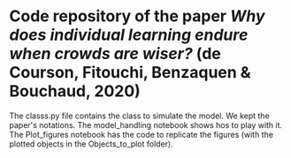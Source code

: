 # Code repository of the paper *Why does individual learning endure when crowds are wiser?* (de Courson, Fitouchi, Benzaquen & Bouchaud, 2020)

The classs.py file contains the class to simulate the model. We kept the paper's notations. The model_handling notebook shows hos to play with it. The Plot_figures notebook has the code to replicate the figures (with the plotted objects in the Objects_to_plot folder). 
